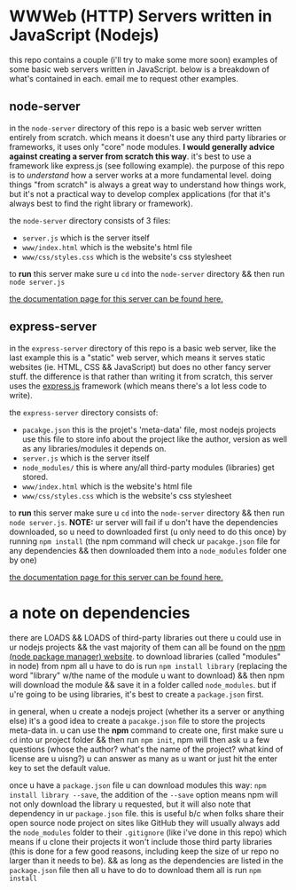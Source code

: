 # WWWeb (HTTP) Servers written in JavaScript (Nodejs)

this repo contains a couple (i'll try to make some more soon) examples of some basic web servers written in JavaScript. below is a breakdown of what's contained in each. email me to request other examples.

## node-server

in the `node-server` directory of this repo is a basic web server written entirely from scratch. which means it doesn't use any third party libraries or frameworks, it uses only "core" node modules. **I would generally advice against creating a server from scratch this way**. it's best to use a framework like express.js (see following example). the purpose of this repo is to *understand* how a server works at a more fundamental level. doing things "from scratch" is always a great way to understand how things work, but it's not a practical way to develop complex applications (for that it's always best to find the right library or framework).

the `node-server` directory consists of 3 files:
- `server.js` which is the server itself
- `www/index.html` which is the website's html file
- `www/css/styles.css` which is the website's css stylesheet

to **run** this server make sure u `cd` into the `node-server` directory && then run `node server.js`

[the documentation page for this server can be found here.](https://net-art-and-cultures.github.io/servers/docs/node-server/server.html)


## express-server

in the `express-server` directory of this repo is a basic web server, like the last example this is a "static" web server, which means it serves static websites (ie. HTML, CSS && JavaScript) but does no other fancy server stuff. the difference is that rather than writing it from scratch, this server uses the [express.js](https://expressjs.com/) framework (which means there's a lot less code to write).

the `express-server` directory consists of:
- `pacakge.json` this is the projet's 'meta-data' file, most nodejs projects use this file to store info about the project like the author, version as well as any libraries/modules it depends on.
- `server.js` which is the server itself
- `node_modules/` this is where any/all third-party modules (libraries) get stored.
- `www/index.html` which is the website's html file
- `www/css/styles.css` which is the website's css stylesheet

to **run** this server make sure u `cd` into the `node-server` directory && then run `node server.js`. **NOTE:** ur server will fail if u don't have the dependencies downloaded, so u need to downloaded first (u only need to do this once) by running `npm install` (the npm command will check ur `pacakge.json` file for any dependencies && then downloaded them into a `node_modules` folder one by one)

[the documentation page for this server can be found here.](https://net-art-and-cultures.github.io/servers/docs/express-server/server.html)

# a note on dependencies

there are LOADS && LOADS of third-party libraries out there u could use in ur nodejs projects && the vast majority of them can all be found on the [npm (node package manager) website](https://www.npmjs.com/). to download libraries (called "modules" in node) from npm all u have to do is run `npm install library` (replacing the word "library" w/the name of the module u want to download) && then npm will download the module && save it in a folder called `node_modules`. but if u're going to be using libraries, it's best to create a `package.json` first.

in general, when u create a nodejs project (whether its a server or anything else) it's a good idea to create a `pacakge.json` file to store the projects meta-data in. u can use the **npm** command to create one, first make sure u `cd` into ur project folder && then run `npm init`, npm will then ask u a few questions (whose the author? what's the name of the project? what kind of license are u uisng?) u can answer as many as u want or just hit the enter key to set the default value.

once u have a `package.json` file u can download modules this way: `npm install library --save`, the addition of the `--save` option means npm will not only download the library u requested, but it will also note that dependency in ur `package.json` file. this is useful b/c when folks share their open source node project on sites like GitHub they will usually always add the `node_modules` folder to their `.gitignore` (like i've done in this repo) which means if u clone their projects it won't include those third party libraries (this is done for a few good reasons, including keep the size of ur repo no larger than it needs to be). && as long as the dependencies are listed in the `package.json` file then all u have to do to download them all is run `npm install`
